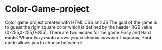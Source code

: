 # Color-Game-project
Color game project created with HTML CSS and JS
The goal of the game is to guess the right square color which is defined by the header RGB value (0-255,0-255,0-255).
There are two modes for the game: Easy and Hard mode.
Where Easy mode allows you to choose between 3 squares, Hard mode allows you to choose between 6.
